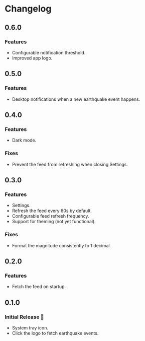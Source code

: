 # Changelog

## 0.6.0
### Features
* Configurable notification threshold.
* Improved app logo.


## 0.5.0
### Features
* Desktop notifications when a new earthquake event happens.

## 0.4.0
### Features
* Dark mode.
### Fixes
* Prevent the feed from refreshing when closing Settings.

## 0.3.0
### Features
* Settings.
* Refresh the feed every 60s by default.
* Configurable feed refresh frequency.
* Support for theming (not yet functional).
### Fixes
* Format the magnitude consistently to 1 decimal.

## 0.2.0
### Features
* Fetch the feed on startup.

## 0.1.0
### Initial Release 🚀
* System tray icon.
* Click the logo to fetch earthquake events.
